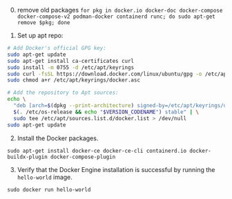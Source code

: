 0. remove old packages
`for pkg in docker.io docker-doc docker-compose docker-compose-v2 podman-docker containerd runc; do sudo apt-get remove $pkg; done`

1. Set up apt repo:

```bash
# Add Docker's official GPG key:
sudo apt-get update
sudo apt-get install ca-certificates curl
sudo install -m 0755 -d /etc/apt/keyrings
sudo curl -fsSL https://download.docker.com/linux/ubuntu/gpg -o /etc/apt/keyrings/docker.asc
sudo chmod a+r /etc/apt/keyrings/docker.asc

# Add the repository to Apt sources:
echo \
  "deb [arch=$(dpkg --print-architecture) signed-by=/etc/apt/keyrings/docker.asc] https://download.docker.com/linux/ubuntu \
  $(. /etc/os-release && echo "$VERSION_CODENAME") stable" | \
  sudo tee /etc/apt/sources.list.d/docker.list > /dev/null
sudo apt-get update
```

2. Install the Docker packages.

`sudo apt-get install docker-ce docker-ce-cli containerd.io docker-buildx-plugin docker-compose-plugin`

3. Verify that the Docker Engine installation is successful by running the `hello-world` image.

`sudo docker run hello-world`

